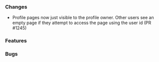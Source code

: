 <!--
SPDX-FileCopyrightText: 2025 Jonas Huber <https://github.com/jh-RLI>
SPDX-FileCopyrightText: 2025 Jonas Huber <https://github.com/jh-RLI>

SPDX-License-Identifier: CC0-1.0
-->

### Changes

- Profile pages now just visible to the profile owner. Other users see an empty page if they attempt to access the page using the user id (PR #1245)

### Features

### Bugs
